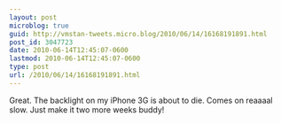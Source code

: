 ```yaml
---
layout: post
microblog: true
guid: http://vmstan-tweets.micro.blog/2010/06/14/16168191891.html
post_id: 3047723
date: 2010-06-14T12:45:07-0600
lastmod: 2010-06-14T12:45:07-0600
type: post
url: /2010/06/14/16168191891.html
---
```

Great. The backlight on my iPhone 3G is about to die. Comes on reaaaal slow. Just make it two more weeks buddy!
